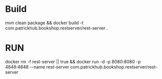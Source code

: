 # Build
mvn clean package && docker build -t com.patrickhub.bookshop.restserver/rest-server .

# RUN

docker rm -f rest-server || true && docker run -d -p 8080:8080 -p 4848:4848 --name rest-server com.patrickhub.bookshop.restserver/rest-server 